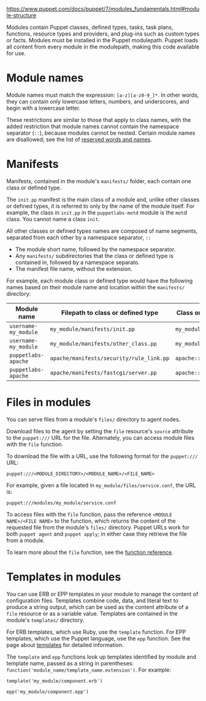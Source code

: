 

https://www.puppet.com/docs/puppet/7/modules_fundamentals.html#module-structure

Modules contain Puppet classes, defined types, tasks, task plans, functions, resource types and providers, and plug-ins such as custom types or facts. 
Modules must be installed in the Puppet modulepath. Puppet loads all content from every module in the modulepath, making this code available for use.

# Module names

Module names must match the expression: `[a-z][a-z0-9_]*`. In other words, they can contain only lowercase letters, numbers, and underscores, and begin with a lowercase letter.

These restrictions are similar to those that apply to class names, with the added restriction that module names cannot contain the namespace separator (`::`), because modules cannot be nested. Certain module names are disallowed; see the list of [reserved words and names](https://www.puppet.com/docs/puppet/7/lang_reserved#lang_reserved "You can use only certain characters for naming variables, modules, classes, defined types, and other custom constructs. Additionally, some words in the Puppet language are reserved and cannot be used as bare word strings or names.").

# Manifests

Manifests, contained in the module's `manifests/` folder, each contain one class or defined type.

The `init.pp` manifest is the main class of a module and, unlike other classes or defined types, it is referred to only by the name of the module itself. For example, the class in `init.pp` in the `puppetlabs-motd` module is the `mot`d class. You cannot name a class `init`.

All other classes or defined types names are composed of name segments, separated from each other by a namespace separator, `::`
- The module short name, followed by the namespace separator.
- Any `manifests/` subdirectories that the class or defined type is contained in, followed by a namespace separato.
- The manifest file name, without the extension.

For example, each module class or defined type would have the following names based on their module name and location within the `manifests/` directory:

|Module name|Filepath to class or defined type|Class or defined type name|
|---|---|---|
|`username-my_module`|`my_module/manifests/init.pp`|`my_module`|
|`username-my_module`|`my_module/manifests/other_class.pp`|`my_module::other_class`|
|`puppetlabs-apache`|`apache/manifests/security/rule_link.pp`|`apache::security::rule_link`|
|`puppetlabs-apache`|`apache/manifests/fastcgi/server.pp`|`apache::fastcgi::server`|

# Files in modules

You can serve files from a module's `files/` directory to agent nodes.

Download files to the agent by setting the `file` resource's `source` attribute to the `puppet:///` URL for the file. Alternately, you can access module files with the `file` function.

To download the file with a URL, use the following format for the `puppet:///` URL:

```
puppet:///<MODULE_DIRECTORY>/<MODULE_NAME>/<FILE_NAME>
```

For example, given a file located in `my_module/files/service.conf`, the URL is:

```
puppet:///modules/my_module/service.conf
```

To access files with the `file` function, pass the reference `<MODULE NAME>/<FILE NAME>` to the function, which returns the content of the requested file from the module's `files/` directory. Puppet URLs work for both `puppet agent` and `puppet apply`; in either case they retrieve the file from a module.

To learn more about the `file` function, see the [function reference](https://www.puppet.com/docs/puppet/7/function).

# Templates in modules

You can use ERB or EPP templates in your module to manage the content of configuration files. Templates combine code, data, and literal text to produce a string output, which can be used as the content attribute of a `file` resource or as a variable value. Templates are contained in the module's `templates/` directory.

For ERB templates, which use Ruby, use the `template` function. For EPP templates, which use the Puppet language, use the `epp` function. See the page about [templates](https://www.puppet.com/docs/puppet/7/lang_template "Templates are written in a specialized templating language that generates text from data. Use templates to manage the content of your Puppet configuration files via the content attribute of the file resource type.") for detailed information.

The `template` and `epp` functions look up templates identified by module and template name, passed as a string in parentheses: `function('module_name/template_name.extension')`. For example:

```
template('my_module/component.erb')
```

```
epp('my_module/component.epp')
```


